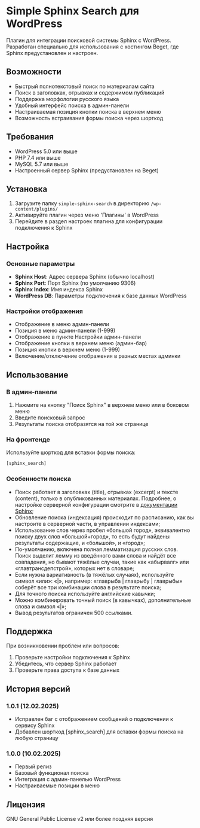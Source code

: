 # Simple Sphinx Search для WordPress

Плагин для интеграции поисковой системы Sphinx с WordPress. Разработан специально для использования с хостингом Beget, где Sphinx предустановлен и настроен.

## Возможности

- Быстрый полнотекстовый поиск по материалам сайта
- Поиск в заголовках, отрывках и содержимом публикаций
- Поддержка морфологии русского языка
- Удобный интерфейс поиска в админ-панели
- Настраиваемая позиция кнопки поиска в верхнем меню
- Возможность встраивания формы поиска через шорткод

## Требования

- WordPress 5.0 или выше
- PHP 7.4 или выше
- MySQL 5.7 или выше
- Настроенный сервер Sphinx (предустановлен на Beget)

## Установка

1. Загрузите папку `simple-sphinx-search` в директорию `/wp-content/plugins/`
2. Активируйте плагин через меню 'Плагины' в WordPress
3. Перейдите в раздел настроек плагина для конфигурации подключения к Sphinx

## Настройка

### Основные параметры

- **Sphinx Host**: Адрес сервера Sphinx (обычно localhost)
- **Sphinx Port**: Порт Sphinx (по умолчанию 9306)
- **Sphinx Index**: Имя индекса Sphinx
- **WordPress DB**: Параметры подключения к базе данных WordPress

### Настройки отображения

- Отображение в меню админ-панели
- Позиция в меню админ-панели (1-999)
- Отображение в пункте Настройки админ-панели
- Отображение кнопки в верхнем меню (админ-бар)
- Позиция кнопки в верхнем меню (1-999)
- Включение/отключение отображения в разных местах админки

## Использование

### В админ-панели

1. Нажмите на кнопку "Поиск Sphinx" в верхнем меню или в боковом меню
2. Введите поисковый запрос
3. Результаты поиска отобразятся на той же странице

### На фронтенде

Используйте шорткод для вставки формы поиска:
```php
[sphinx_search]
```

### Особенности поиска

- Поиск работает в заголовках (title), отрывках (excerpt) и тексте (content), только в опубликованных материалах. Подробнее, о настройке серверной конфигурации смотрите в [документации Sphinx](http://sphinxsearch.com/docs/);
- Обновление поиска (индексация) происходит по расписанию, как вы настроите в серверной части, в управлении индексами;
- Использование слов через пробел «большой город», эквивалентно поиску двух слов «большой+город», то есть будут найдены результаты содержащие, и «большой», и «город»;
- По-умолчанию, включена полная лемматизация русских слов. Поиск выделит лемму из введённого вами слова и найдёт все совпадения, но бывают тяжёлые случаи, такие как «абырвалг» или «главтрансдепстрой», которых нет в словаре;
- Если нужна вариативность (в тяжёлых случаях), используйте символ «или»: «|», например: «главрыба | главрыбу | главрыбы» соберёт все три комбинации слова в результате поиска;
- Для точного поиска используйте английские кавычки;
- Можно комбинировать точный поиск (в кавычках), дополнительные слова и символ «|»;
- Вывод результатов ограничен 500 ссылками.

## Поддержка

При возникновении проблем или вопросов:
1. Проверьте настройки подключения к Sphinx
2. Убедитесь, что сервер Sphinx работает
3. Проверьте права доступа к базе данных

## История версий

### 1.0.1 (12.02.2025)

- Исправлен баг с отображением сообщений о подключении к сервису Sphinx
- Добавлен шорткод [sphinx_search] для вставки формы поиска на любую страницу

### 1.0.0 (10.02.2025)

- Первый релиз
- Базовый функционал поиска
- Интеграция с админ-панелью WordPress
- Настраиваемые позиции в меню

## Лицензия

GNU General Public License v2 или более поздняя версия
